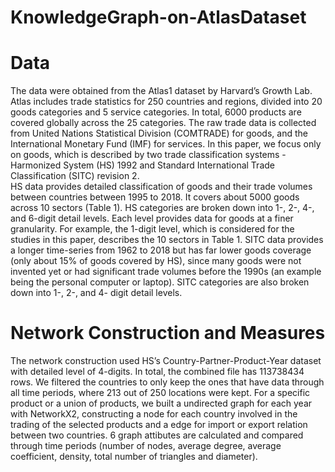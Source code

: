 # KnowledgeGraph-on-AtlasDataset
# Data 
The data were obtained from the Atlas1 dataset by Harvard’s Growth Lab. Atlas includes trade statistics for 250 countries and regions, divided into 20 goods categories and 5 service categories. In total, 6000 products are covered globally across the 25 categories. The raw trade data is collected from United Nations Statistical Division (COMTRADE) for goods, and the International Monetary Fund (IMF) for services. In this paper, we focus only on goods, which is described by two trade classification systems - Harmonized System (HS) 1992 and Standard International Trade Classification (SITC) revision 2. 	 
HS data provides detailed classification of goods and their trade volumes between countries between 1995 to 2018. It covers about 5000 goods across 10 sectors (Table 1). HS categories are broken down into 1-, 2-, 4-, and 6-digit detail levels. Each level provides data for goods at a finer granularity. For example, the 1-digit level, which is considered for the studies in this paper, describes the 10 sectors in Table 1. SITC data provides a longer time-series from 1962 to 2018 but has far lower goods coverage (only about 15% of goods covered by HS), since many goods were not invented yet or had significant trade volumes before the 1990s (an example being the personal computer or laptop).  SITC categories are also broken down into 1-, 2-, and 4- digit detail levels.  
# Network Construction and Measures 
The network construction used HS’s Country-Partner-Product-Year dataset with detailed level of 4-digits. In total, the combined file has 113738434 rows. We filtered the countries to only keep the ones that have data through all time periods, where 213 out of 250 locations were kept. For a specific product or a union of products, we built a undirected graph for each year with NetworkX2, constructing a node for each country involved in the trading of the selected products and a edge for import or export relation between two countries. 6 graph attibutes are calculated and compared through time periods (number of nodes, average degree, average coefficient, density, total number of triangles and diameter).  
